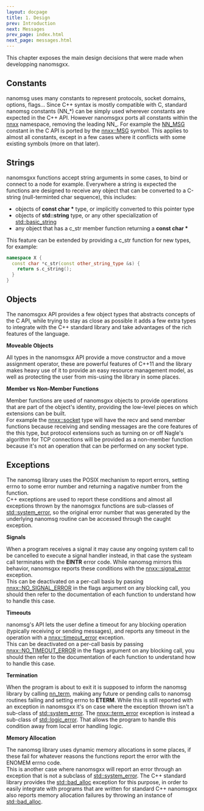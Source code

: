 ```yaml
---
layout: docpage
title: 1. Design
prev: Introduction
next: Messages
prev_page: index.html
next_page: messages.html
---
```


This chapter exposes the main design decisions that were made when developping
nanomsgxx.

Constants
---------

nanomsg uses many constants to represent protocols, socket domains, options,
flags... Since C++ syntax is mostly compatible with C, standard nanomsg constants
(NN\_&#42;) can be simply used wherever constants are expected in the C++ API.
However nanomsgxx ports all constants within the [nnxx](api/nnxx/namespace.html) namespace, removing the
leading NN\_. For example the [NN\_MSG](http://nanomsg.org/v0.3/nn_send.3.html) constant in the C API is ported by the
[nnxx::MSG](api/nnxx/namespace.html#MSG) symbol. This applies to almost all constants, except in a few cases
where it conflicts with some existing symbols (more on that later).

Strings
-------

nanomsgxx functions accept string arguments in some cases, to bind or connect
to a node for example. Everywhere a string is expected the functions are
designed to receive any object that can be converted to a C-string
(null-terminted char sequence), this includes:

- objects of **const char &#42;** type, or implicitly converted to this pointer type
- objects of **std::string** type, or any other specialization of
[std::basic_string](http://en.cppreference.com/w/cpp/string/basic_string)
- any object that has a c_str member function returning a **const char &#42;** 

This feature can be extended by providing a c_str function for new types, for
example:

```c++
namespace X {
  const char *c_str(const other_string_type &s) {
    return s.c_string();
  }
}
```

Objects
-------

The nanomsgxx API provides a few object types that abstracts concepts of the
C API, while trying to stay as close as possible it adds a few extra types to
integrate with the C++ standard library and take advantages of the rich
features of the language.

**Moveable Objects**

All types in the nanomsgxx API provide a move constructor and a move assignment
operator, these are powerful features of C++11 and the library makes heavy use
of it to provide an easy resource management model, as well as protecting the
user from mis-using the library in some places.

**Member vs Non-Member Functions**

Member functions are used of nanomsgxx objects to provide operations that are
part of the object's identity, providing the low-level pieces on which extensions
can be built.  
For example the [nnxx::socket](api/nnxx/socket.html) type will have the recv and send member functions
because receiving and sending messages are the core features of the this type,
but protocol extensions such as turning on or off Nagle's algorithm for TCP
connections will be provided as a non-member function because it's not an
operation that can be performed on any socket type.

Exceptions
----------

The nanomsg library uses the POSIX mechanism to report errors, setting errno
to some error number and returning a nagative number from the function.  
C++ exceptions are used to report these conditions and almost all exceptions
thrown by the nanomsgxx functions are sub-classes of
[std::system_error](http://en.cppreference.com/w/cpp/error/system_error),
so the original error number that was generated by the underlying nanomsg
routine can be accessed through the caught exception.

**Signals**

When a program receives a signal it may cause any ongoing system call to be
cancelled to execute a signal handler instead, in that case the systeam call
terminates with the **EINTR** error code. While nanomsg mirrors this behavior,
nanomsgxx reports these conditions with the [nnxx::signal&#95;error](api/nnxx/signal_error.html) exception.  
This can be deactivated on a per-call basis by passing [nnxx::NO&#95;SIGNAL&#95;ERROR](api/nnxx/namespace.thml#NO_SIGNAL_ERROR)
in the flags argument on any blocking call, you should then refer to the
documentation of each function to understand how to handle this case.

**Timeouts**

nanomsg's API lets the user define a timeout for any blocking operation
(typically receiving or sending messages), and reports any timeout in the
operation with a [nnxx::timeout&#95;error](api/nnxx/timeout_error.html) exception.  
This can be deactivated on a per-call basis by passing [nnxx::NO&#95;TIMEOUT&#95;ERROR](api/nnxx/namespace.html#NO_TIMEOUT_ERROR)
in the flags argument on any blocking call, you should then refer to the
documentation of each function to understand how to handle this case.

**Termination**

When the program is about to exit it is supposed to inform the nanomsg library
by calling
[nn_term](http://nanomsg.org/v0.3/nn_term.3.html),
making any future or pending calls to nanomsg routines
failing and setting errno to **ETERM**. While this is still reported with an
exception in nanomsgxx it's on case where the exception thrown isn't a
sub-class of [std::system_error](http://en.cppreference.com/w/cpp/error/system_error). The [nnxx::term&#95;error](api/nxxx/term_error.html) exception is
instead a sub-class of
[std::logic_error](http://en.cppreference.com/w/cpp/error/logic_error).
That allows the program to handle this condition away from local error handling
logic.

**Memory Allocation**

The nanomsg library uses dynamic memory allocations in some places, if these
fail for whatever reasons the functions report the error with the ENOMEM errno
code.  
This is another case where nanomsgxx will report an error through an exception
that is not a subclass of [std::system_error](http://en.cppreference.com/w/cpp/error/system_error).
The C++ standard library provides the
[std::bad_alloc](http://en.cppreference.com/w/cpp/memory/new/bad_alloc)
exception for this purpose,
in order to easily integrate with programs that are written for standard C++
nanomsgxx also reports memory allocation failures by throwing an instance of
[std::bad_alloc](http://en.cppreference.com/w/cpp/memory/new/bad_alloc). 
